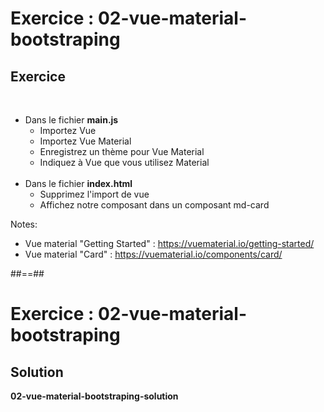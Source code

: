 <!-- .slide: class="exercice" -->
# Exercice : 02-vue-material-bootstraping
## Exercice
<br>

- Dans le fichier <b>main.js</b>
    - Importez Vue
    - Importez Vue Material
    - Enregistrez un thème pour Vue Material
    - Indiquez à Vue que vous utilisez Material<br><br>
- Dans le fichier <b>index.html</b>
    - Supprimez l'import de vue
    - Affichez notre composant dans un composant md-card

Notes:
- Vue material "Getting Started" : https://vuematerial.io/getting-started/
- Vue material "Card" : https://vuematerial.io/components/card/

##==##

<!-- .slide: class="exercice" -->
# Exercice : 02-vue-material-bootstraping
## Solution
**02-vue-material-bootstraping-solution**
<!-- .element: class="full-center" -->

